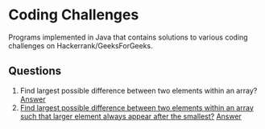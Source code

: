 # Coding Challenges
Programs implemented in Java that contains solutions to various coding challenges on Hackerrank/GeeksForGeeks.

## Questions
1. Find largest possible difference between two elements within an array?
  [Answer](../master/Challenges/src/Solution.java#L69)
2. [Find largest possible difference between two elements within an array such that larger element always appear after the smallest?](http://www.geeksforgeeks.org/maximum-difference-between-two-elements/)
  [Answer](../master/Challenges/src/Solution.java#L89)
